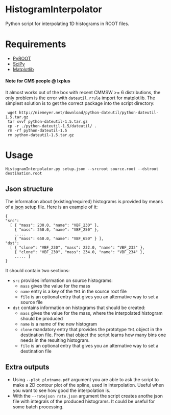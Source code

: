 HistogramInterpolator
=====================

Python script for interpolating 1D histograms in ROOT files.

# Requirements

* [PyROOT](http://root.cern.ch/drupal/content/pyroot)
* [SciPy](http://www.scipy.org/)
* [Matplotlib](http://matplotlib.org/)

#### Note for CMS people @ lxplus 
It almost works out of the box with recent CMMSW >= 6 distributions, 
the only problem is the error with `dateutil.rrule` import for matplotlib.
The simplest solution is to get the correct package into the script directory:

     wget http://niemeyer.net/download/python-dateutil/python-dateutil-1.5.tar.gz
     tar xvvf python-dateutil-1.5.tar.gz
     cp -r ./python-dateutil-1.5/dateutil/ .
     rm -rf python-dateutil-1.5
     rm python-dateutil-1.5.tar.gz

# Usage

    HistogramInterpolator.py setup.json --srcroot source.root --dstroot destination.root
    
## Json structure
The information about (existing/required) histograms is provided by means of a [json](http://en.wikipedia.org/wiki/JSON) setup file.
Here is an example of it:    

    { 
    "src": 
      [ { "mass": 230.0, "name": "VBF_230" },
        { "mass": 250.0, "name": "VBF_250" },
        .....
        { "mass": 650.0, "name": "VBF_650" } ],
    "dst": 
      [ { "clone": "VBF_230", "mass": 232.0, "name": "VBF_232" },
        { "clone": "VBF_230", "mass": 234.0, "name": "VBF_234" },
        ..... ]
    }
    
It should contain two sections: 
* `src` provides information on source histograms:
    + `mass` gives the value for the mass
    + `name` entry is a key of the `TH1` in the source root file 
    + `file` is an optional entry that gives you an alternative way to set a source file 
* `dst` contains information on histograms that should be created:
    + `mass` gives the value for the mass, where the interpolated histogram should be produced
    + `name` is a name of the new histogram
    + `clone` mandatory entry that provides the prototype `TH1` object in the destination file. From that object the script learns how many bins one needs in the resulting histogram.
    + `file` is an optional entry that gives you an alternative way to set a destination file 

## Extra outputs
* Using `--plot plotname.pdf` argument you are able to ask the script to make a 2D contour plot of the spline, used in interpolation. Useful when you want to see how good the interpolation is.
* With the `--ratejson rate.json` argument the script creates anothe json file with integrals of the produced histograms. It could be useful for some batch processing.
